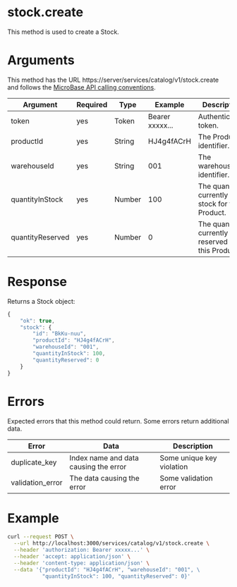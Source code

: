 # stock.create

This method is used to create a Stock.

# Arguments

This method has the URL https://server/services/catalog/v1/stock.create and 
follows the [MicroBase API calling conventions](../calling-conventions.html).

Argument | Required | Type | Example | Description
---------|----------|------|---------|------------
token            | yes | Token  | Bearer xxxxx... | Authentication token.
productId        | yes | String | HJ4g4fACrH      | The Product identifier.
warehouseId      | yes | String | 001             | The warehouse identifier.
quantityInStock  | yes | Number | 100             | The quantity currently in stock for this Product.
quantityReserved | yes | Number | 0               | The quantity currently reserved of this Product.

# Response

Returns a Stock object:

```javascript
{
    "ok": true,
    "stock": {
        "id": "BkKu-nuu",
        "productId": "HJ4g4fACrH",
        "warehouseId": "001",
        "quantityInStock": 100,
        "quantityReserved": 0
    }
}
```

# Errors

Expected errors that this method could return. Some errors return additional data.

Error | Data | Description
------|------|------------
duplicate_key | Index name and data causing the error | Some unique key violation
validation_error | The data causing the error | Some validation error

# Example

```bash
curl --request POST \
  --url http://localhost:3000/services/catalog/v1/stock.create \
  --header 'authorization: Bearer xxxxx...' \
  --header 'accept: application/json' \
  --header 'content-type: application/json' \
  --data '{"productId": "HJ4g4fACrH", "warehouseId": "001", \
           "quantityInStock": 100, "quantityReserved": 0}'
```